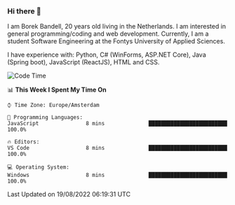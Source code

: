 ### Hi there 👋

I am Borek Bandell, 20 years old living in the Netherlands. I am interested in general programming/coding and web development. Currently, I am a student Software Engineering at the Fontys University of Applied Sciences.

I have experience with: Python, C# (WinForms, ASP.NET Core), Java (Spring boot), JavaScript (ReactJS), HTML and CSS.

<!--START_SECTION:waka-->
![Code Time](http://img.shields.io/badge/Code%20Time-224%20hrs%2040%20mins-blue)

📊 **This Week I Spent My Time On** 

```text
⌚︎ Time Zone: Europe/Amsterdam

💬 Programming Languages: 
JavaScript               8 mins              █████████████████████████   100.0%

🔥 Editors: 
VS Code                  8 mins              █████████████████████████   100.0%

💻 Operating System: 
Windows                  8 mins              █████████████████████████   100.0%

```


 Last Updated on 19/08/2022 06:19:31 UTC
<!--END_SECTION:waka-->

<!--**tcBorek2002/tcBorek2002** is a ✨ _special_ ✨ repository because its `README.md` (this file) appears on your GitHub profile.

Here are some ideas to get you started:

- 🔭 I’m currently working on ...
- 🌱 I’m currently learning ...
- 👯 I’m looking to collaborate on ...
- 🤔 I’m looking for help with ...
- 💬 Ask me about ...
- 📫 How to reach me: ...
- 😄 Pronouns: ...
- ⚡ Fun fact: ...
-->

